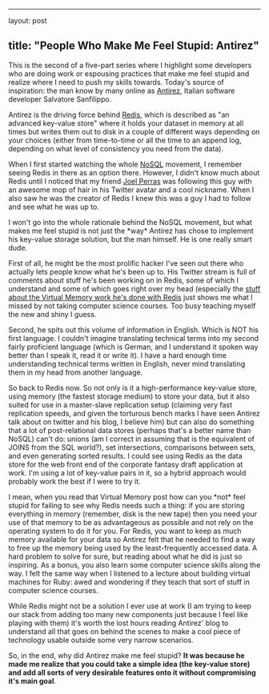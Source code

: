 <hr />

<p>layout: post</p>

<h2>title: "People Who Make Me Feel Stupid: Antirez"</h2>

<p>This is the second of a five-part series where I highlight some developers who are doing work or espousing practices that make me feel stupid and realize where I need to push my skills towards.  Today's source of inspiration:  the man know by many online as <a href="http://antirez.com/">Antirez</a>, Italian software developer Salvatore Sanfilippo.</p>

<p>Antirez is the driving force behind <a href="http://code.google.com/p/redis/">Redis</a>, which is described as "an advanced key-value store" where it holds your dataset in memory at all times but writes them out to disk in a couple of different ways depending on your choices (either from time-to-time or all the time to an append log, depending on what level of consistency you need from the data).
</p>

<p>When I first started watching the whole <a href="http://en.wikipedia.org/wiki/NoSQL">NoSQL</a> movement, I remember seeing Redis in there as an option there.  However, I didn't know much about Redis until I noticed that my friend <a href="http://twitter.com/jperras">Joel Perras</a> was following this guy with an awesome mop of hair in his Twitter avatar and a cool nickname.  When I also saw he was the creator of Redis I knew this was a guy I had to follow and see what he was up to.
</p>

<p>
I won't go into the whole rationale behind the NoSQL movement, but what makes me feel stupid is not just the *way* Antirez has chose to implement his key-value storage solution, but the man himself.  He is one really smart dude.
</p>

<p>
First of all, he might be the most prolific hacker I've seen out there who actually lets people know what he's been up to.  His Twitter stream is full of comments about stuff he's been working on in Redis, some of which I understand and some of which goes right over my head (especially the <a href="http://antirez.com/post/redis-virtual-memory-story.html">stuff about the Virtual Memory work he's done with Redis</a> just shows me what I missed by not taking computer science courses.  Too busy teaching myself the new and shiny I guess.
</p>

<p>
Second, he spits out this volume of information in English.  Which is NOT his first language.  I couldn't imagine translating technical terms into my second fairly proficient language (which is German, and I understand it spoken way better than I speak it, read it or write it).  I have a hard enough time understanding technical terms written in English, never mind translating them in my head from another language.
</p>

<p>
So back to Redis now.  So not only is it a high-performance key-value store, using memory (the fastest storage medium) to store your data, but it also suited for use in a master-slave replication setup (claiming very fast replication speeds, and given the torturous bench marks I have seen Antirez talk about on twitter and his blog, I believe him) but can also do something that a lot of post-relational data stores (perhaps that's a better name than NoSQL) can't do:  unions (am I correct in assuming that is the equivalent of JOINS from the SQL world?), set intersections, comparisons between sets, and even generating sorted results.  I could see using Redis as the data store for the web front end of the corporate fantasy draft application at work.  I'm using a lot of key-value pairs in it, so a hybrid approach would probably work the best if I were to try it.
</p>

<p>
I mean, when you read that Virtual Memory post how can you *not* feel stupid for failing to see why Redis needs such a thing:  if you are storing everything in memory (remember, disk is the new tape) then you need your use of that memory to be as advantageous as possible and not rely on the operating system to do it for you.  For Redis, you want to keep as much memory available for your data so Antirez felt that he needed to find a way to free up the memory being used by the least-frequently accessed data.  A hard problem to solve for sure, but reading about what he did is just so inspiring.  As a bonus, you also learn some computer science skills along the way.  I felt the same way when I listened to a lecture about building virtual machines for Ruby:  awed and wondering if they teach that sort of stuff in computer science courses.
</p>

<p>While Redis might not be a solution I ever use at work (I am trying to keep our stack from adding too many new components just because I feel like playing with them) it's worth the lost hours reading Antirez' blog to understand all that goes on behind the scenes to make a cool piece of technology usable outside some very narrow scenarios.
</p>

<p>So, in the end, why did Antirez make me feel stupid?  <b>It was because he made me realize that you could take a simple idea (the key-value store) and add all sorts of very desirable features onto it without compromising it's main goal</b>.
</p>
